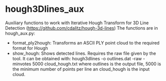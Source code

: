 # hough3Dlines_aux

Auxiliary functions to work with Iterative Hough Transform for 3D Line Detection (https://github.com/cdalitz/hough-3d-lines)
The functions are in hough_aux.py:
- format_ply2hough: Transforms an ASCII PLY point cloud to the required format for Hough 
- show_hough: Shows detected lines. Requires the raw file given by the tool. It can be obtained with:
    hough3dlines -o outlines.dat -raw -minvotes 5000 cloud_hough.txt
 where outlines is the output file, 5000 is the minimum number of points per line an cloud_hough is the input cloud.
 
 
